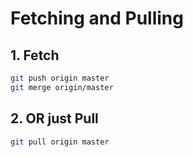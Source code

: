 # Fetching and Pulling

## 1. Fetch

```bash
git push origin master
git merge origin/master
```

## 2. OR just Pull

```bash
git pull origin master
```

